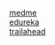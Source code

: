  
[medme](https://www.blogger.com/blogger.g?blogID=6036099844241042863#allposts/src=sidebar)  <br>
[edureka](https://www.edureka.co/blog) <br>
[trailahead](https://trailhead.salesforce.com/en/home) <br>
 
